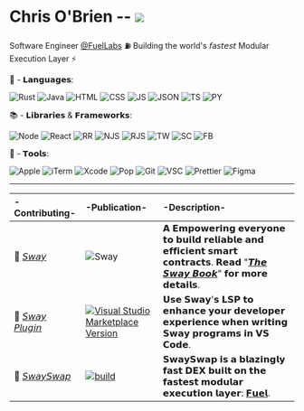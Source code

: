 # Chris O'Brien -- ![](https://www.codewars.com/users/eureka-cpu/badges/small)

Software Engineer [@FuelLabs](https://github.com/FuelLabs) ⛽ Building the world's 𝘧𝘢𝘴𝘵𝘦𝘴𝘵 Modular Execution Layer ⚡

👾 - 𝗟𝗮𝗻𝗴𝘂𝗮𝗴𝗲𝘀:

![Rust](https://img.shields.io/badge/-white?style=flat&logo=rust&logoColor=red) ![Java](https://img.shields.io/badge/-%23ED8B00.svg?style=flat&logo=java&logoColor=white) ![HTML](https://img.shields.io/badge/-E34F26?style=flat&logo=html5&logoColor=white) ![CSS](https://img.shields.io/badge/-1572B6?style=flat&logo=css3&logoColor=white) ![JS](https://img.shields.io/badge/-F7DF1E?style=flat&logo=javascript&logoColor=black) ![JSON](https://img.shields.io/badge/-5E5C5C?style=flat&logo=json&logoColor=white) ![TS](https://img.shields.io/badge/-007ACC?style=flat&logo=typescript&logoColor=white) ![PY](https://img.shields.io/badge/-FFD43B?style=flat&logo=python&logoColor=blue)

📚 - 𝗟𝗶𝗯𝗿𝗮𝗿𝗶𝗲𝘀 & 𝗙𝗿𝗮𝗺𝗲𝘄𝗼𝗿𝗸𝘀:

![Node](https://img.shields.io/badge/-6DA55F?style=flat&logo=nodedotjs&logoColor=white) ![React](https://img.shields.io/badge/-20232A?style=flat&logo=react&logoColor=61DAFB) ![RR](https://img.shields.io/badge/-CA4245?style=flat&logo=react-router&logoColor=white) ![NJS](https://img.shields.io/badge/-000000?style=flat&logo=nextdotjs&logoColor=white) ![RJS](https://img.shields.io/badge/-593D88?style=flat&logo=redux&logoColor=white)  ![TW](https://img.shields.io/badge/-38B2AC?style=flat&logo=tailwind-css&logoColor=white) ![SC](https://img.shields.io/badge/-DB7093?style=flat&logo=styled-components&logoColor=white) ![FB](https://img.shields.io/badge/-ffca28?style=flat&logo=firebase&logoColor=black)

🧰 - 𝗧𝗼𝗼𝗹𝘀:

![Apple](https://img.shields.io/badge/-333333?style=flat&logo=apple&logoColor=white) ![iTerm](https://img.shields.io/badge/-black?style=flat&logo=iterm2&logoColor=white) ![Xcode](https://img.shields.io/badge/-007ACC?style=flat&logo=Xcode&logoColor=white) ![Pop](https://img.shields.io/badge/-48B9C7?style=flat&logo=Pop!_OS&logoColor=white) ![Git](https://img.shields.io/badge/-FD3A5C?style=flat&logo=git&logoColor=white) ![VSC](https://img.shields.io/badge/-0078D4?style=flat&logo=visual%20studio%20code&logoColor=white) ![Prettier](https://img.shields.io/badge/-1A2C34?style=flat&logo=prettier&logoColor=F7BA3E) ![Figma](https://img.shields.io/badge/-F24E1E?style=flat&logo=figma&logoColor=white)

---

| -Contributing- | -Publication- | -Description- |
| :----------------------- | :----- | :------------------------ |
|🌴  [𝘚𝘸𝘢𝘺](https://github.com/FuelLabs/sway) | ![Sway](https://github.com/FuelLabs/sway/actions/workflows/ci.yml/badge.svg) | 𝗔 𝗘𝗺𝗽𝗼𝘄𝗲𝗿𝗶𝗻𝗴 𝗲𝘃𝗲𝗿𝘆𝗼𝗻𝗲 𝘁𝗼 𝗯𝘂𝗶𝗹𝗱 𝗿𝗲𝗹𝗶𝗮𝗯𝗹𝗲 𝗮𝗻𝗱 𝗲𝗳𝗳𝗶𝗰𝗶𝗲𝗻𝘁 𝘀𝗺𝗮𝗿𝘁 𝗰𝗼𝗻𝘁𝗿𝗮𝗰𝘁𝘀. 𝗥𝗲𝗮𝗱 "[𝙏𝙝𝙚 𝙎𝙬𝙖𝙮 𝘽𝙤𝙤𝙠](https://fuellabs.github.io/sway/latest/index.html)" 𝗳𝗼𝗿 𝗺𝗼𝗿𝗲 𝗱𝗲𝘁𝗮𝗶𝗹𝘀. |
|🧩  [𝘚𝘸𝘢𝘺 𝘗𝘭𝘶𝘨𝘪𝘯](https://github.com/FuelLabs/sway-vscode-plugin) | [![Visual Studio Marketplace Version](https://github.com/FuelLabs/sway-vscode-plugin/actions/workflows/marketplace-publish.yml/badge.svg)](https://marketplace.visualstudio.com/items?itemName=FuelLabs.sway-vscode-plugin)| 𝗨𝘀𝗲 𝗦𝘄𝗮𝘆'𝘀 𝗟𝗦𝗣 𝘁𝗼 𝗲𝗻𝗵𝗮𝗻𝗰𝗲 𝘆𝗼𝘂𝗿 𝗱𝗲𝘃𝗲𝗹𝗼𝗽𝗲𝗿 𝗲𝘅𝗽𝗲𝗿𝗶𝗲𝗻𝗰𝗲 𝘄𝗵𝗲𝗻 𝘄𝗿𝗶𝘁𝗶𝗻𝗴 𝗦𝘄𝗮𝘆 𝗽𝗿𝗼𝗴𝗿𝗮𝗺𝘀 𝗶𝗻 𝗩𝗦 𝗖𝗼𝗱𝗲.|
|💸  [𝘚𝘸𝘢𝘺𝘚𝘸𝘢𝘱](https://github.com/FuelLabs/swayswap) | [![build](https://github.com/FuelLabs/swayswap/actions/workflows/gh-pages.yml/badge.svg)](https://github.com/FuelLabs/swayswap/actions/workflows/gh-pages.yml) | 𝗦𝘄𝗮𝘆𝗦𝘄𝗮𝗽 𝗶𝘀 𝗮 𝗯𝗹𝗮𝘇𝗶𝗻𝗴𝗹𝘆 𝗳𝗮𝘀𝘁 𝗗𝗘𝗫 𝗯𝘂𝗶𝗹𝘁 𝗼𝗻 𝘁𝗵𝗲 𝗳𝗮𝘀𝘁𝗲𝘀𝘁 𝗺𝗼𝗱𝘂𝗹𝗮𝗿 𝗲𝘅𝗲𝗰𝘂𝘁𝗶𝗼𝗻 𝗹𝗮𝘆𝗲𝗿: [𝗙𝘂𝗲𝗹](https://fuel.network/). |
